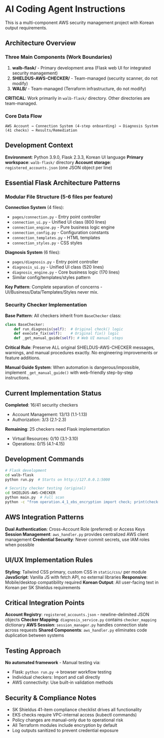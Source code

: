 # AI Coding Agent Instructions

This is a multi-component AWS security management project with Korean output requirements.

## Architecture Overview

### Three Main Components (Work Boundaries)

1. **walb-flask/** - Primary development area (Flask web UI for integrated security management)
2. **SHIELDUS-AWS-CHECKER/** - Team-managed (security scanner, do not modify)
3. **WALB/** - Team-managed (Terraform infrastructure, do not modify)

**CRITICAL**: Work primarily in `walb-flask/` directory. Other directories are team-managed.

### Core Data Flow

```
AWS Account → Connection System (4-step onboarding) → Diagnosis System (41 checks) → Results/Remediation
```

## Development Context

**Environment**: Python 3.9.0, Flask 2.3.3, Korean UI language
**Primary workspace**: `walb-flask/` directory
**Account storage**: `registered_accounts.json` (one JSON object per line)

## Essential Flask Architecture Patterns

### Modular File Structure (5-6 files per feature)

**Connection System** (4 files):

-   `pages/connection.py` - Entry point controller
-   `connection_ui.py` - Unified UI class (800 lines)
-   `connection_engine.py` - Pure business logic engine
-   `connection_config.py` - Configuration constants
-   `connection_templates.py` - HTML templates
-   `connection_styles.py` - CSS styles

**Diagnosis System** (6 files):

-   `pages/diagnosis.py` - Entry point controller
-   `diagnosis_ui.py` - Unified UI class (520 lines)
-   `diagnosis_engine.py` - Core business logic (170 lines)
-   Similar config/templates/styles pattern

**Key Pattern**: Complete separation of concerns - UI/Business/Data/Templates/Styles never mix.

### Security Checker Implementation

**Base Pattern**: All checkers inherit from `BaseChecker` class:

```python
class BaseChecker:
    def run_diagnosis(self):  # Original check() logic
    def execute_fix(self):    # Original fix() logic
    def _get_manual_guide(self): # Web UI manual steps
```

**Critical Rule**: Preserve ALL original SHIELDUS-AWS-CHECKER messages, warnings, and manual procedures exactly. No engineering improvements or feature additions.

**Manual Guide System**: When automation is dangerous/impossible, implement `_get_manual_guide()` with web-friendly step-by-step instructions.

## Current Implementation Status

**Completed**: 16/41 security checkers

-   Account Management: 13/13 (1.1-1.13)
-   Authorization: 3/3 (2.1-2.3)

**Remaining**: 25 checkers need Flask implementation

-   Virtual Resources: 0/10 (3.1-3.10)
-   Operations: 0/15 (4.1-4.15)

## Development Commands

```bash
# Flask development
cd walb-flask
python run.py  # Starts on http://127.0.0.1:5000

# Security checker testing (original)
cd SHIELDUS-AWS-CHECKER
python main.py  # Full scan
python -c "from operation.4_1_ebs_encryption import check; print(check())"  # Individual check
```

## AWS Integration Patterns

**Dual Authentication**: Cross-Account Role (preferred) or Access Keys
**Session Management**: `aws_handler.py` provides centralized AWS client management
**Credential Security**: Never commit secrets, use IAM roles when possible

## UI/UX Implementation Rules

**Styling**: Tailwind CSS primary, custom CSS in `static/css/` per module
**JavaScript**: Vanilla JS with fetch API, no external libraries
**Responsive**: Mobile/desktop compatibility required
**Korean Output**: All user-facing text in Korean per SK Shieldus requirements

## Critical Integration Points

**Account Registry**: `registered_accounts.json` - newline-delimited JSON objects
**Checker Mapping**: `diagnosis_service.py` contains `checker_mapping` dictionary
**AWS Session**: `session_manager.py` handles connection state across requests
**Shared Components**: `aws_handler.py` eliminates code duplication between systems

## Testing Approach

**No automated framework** - Manual testing via:

-   Flask: `python run.py` → browser workflow testing
-   Individual checkers: Import and call directly
-   AWS connectivity: Use built-in validation methods

## Security & Compliance Notes

-   SK Shieldus 41-item compliance checklist drives all functionality
-   EKS checks require VPC-internal access (kubectl commands)
-   Policy changes are manual-only due to operational risk
-   All Terraform modules include encryption by default
-   Log outputs sanitized to prevent credential exposure
